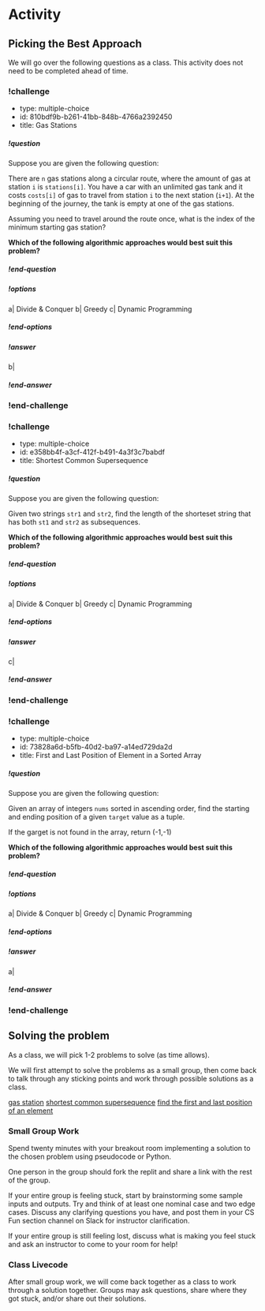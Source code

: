 # Activity

## Picking the Best Approach

We will go over the following questions as a class. This activity does not need to be completed ahead of time.

<!-- >>>>>>>>>>>>>>>>>>>>>> BEGIN CHALLENGE >>>>>>>>>>>>>>>>>>>>>> -->
<!-- Replace everything in square brackets [] and remove brackets  -->

### !challenge

* type: multiple-choice
* id: 810bdf9b-b261-41bb-848b-4766a2392450
* title: Gas Stations
<!-- * points: [1] (optional, the number of points for scoring as a checkpoint) -->
<!-- * topics: [python, pandas] (Checkpoints only. optional the topics for analyzing points) -->

##### !question

Suppose you are given the following question:

There are `n` gas stations along a circular route, where the amount of gas at station `i` is `stations[i]`. You have a car with an unlimited gas tank and it costs `costs[i]` of gas to travel from station `i` to the next station (`i+1`). At the beginning of the journey, the tank is empty at one of the gas stations.

Assuming you need to travel around the route once, what is the index of the minimum starting gas station?

**Which of the following algorithmic approaches would best suit this problem?**
##### !end-question

##### !options

a| Divide & Conquer
b| Greedy
c| Dynamic Programming

##### !end-options

##### !answer

b|

##### !end-answer

<!-- other optional sections -->
<!-- !hint - !end-hint (markdown, hidden, students click to view) -->
<!-- !rubric - !end-rubric (markdown, instructors can see while scoring a checkpoint) -->
<!-- !explanation - !end-explanation (markdown, students can see after answering correctly) -->

### !end-challenge

<!-- ======================= END CHALLENGE ======================= -->

<!-- >>>>>>>>>>>>>>>>>>>>>> BEGIN CHALLENGE >>>>>>>>>>>>>>>>>>>>>> -->
<!-- Replace everything in square brackets [] and remove brackets  -->

### !challenge

* type: multiple-choice
* id: e358bb4f-a3cf-412f-b491-4a3f3c7babdf
* title: Shortest Common Supersequence
<!-- * points: [1] (optional, the number of points for scoring as a checkpoint) -->
<!-- * topics: [python, pandas] (Checkpoints only. optional the topics for analyzing points) -->

##### !question

Suppose you are given the following question:

Given two strings `str1` and `str2`, find the length of the shorteset string that has both `st1` and `str2` as subsequences.

**Which of the following algorithmic approaches would best suit this problem?**
##### !end-question

##### !options

a| Divide & Conquer
b| Greedy
c| Dynamic Programming

##### !end-options

##### !answer

c|

##### !end-answer

<!-- other optional sections -->
<!-- !hint - !end-hint (markdown, hidden, students click to view) -->
<!-- !rubric - !end-rubric (markdown, instructors can see while scoring a checkpoint) -->
<!-- !explanation - !end-explanation (markdown, students can see after answering correctly) -->

### !end-challenge

<!-- ======================= END CHALLENGE ======================= -->
<!-- >>>>>>>>>>>>>>>>>>>>>> BEGIN CHALLENGE >>>>>>>>>>>>>>>>>>>>>> -->
<!-- Replace everything in square brackets [] and remove brackets  -->

### !challenge

* type: multiple-choice
* id: 73828a6d-b5fb-40d2-ba97-a14ed729da2d
* title: First and Last Position of Element in a Sorted Array
<!-- * points: [1] (optional, the number of points for scoring as a checkpoint) -->
<!-- * topics: [python, pandas] (Checkpoints only. optional the topics for analyzing points) -->

##### !question

Suppose you are given the following question:

Given an array of integers `nums` sorted in ascending order, find the starting and ending position of a given `target` value as a tuple.

If the garget is not found in the array, return (-1,-1)

**Which of the following algorithmic approaches would best suit this problem?**
##### !end-question

##### !options

a| Divide & Conquer
b| Greedy
c| Dynamic Programming

##### !end-options

##### !answer

a|

##### !end-answer

<!-- other optional sections -->
<!-- !hint - !end-hint (markdown, hidden, students click to view) -->
<!-- !rubric - !end-rubric (markdown, instructors can see while scoring a checkpoint) -->
<!-- !explanation - !end-explanation (markdown, students can see after answering correctly) -->

### !end-challenge

<!-- ======================= END CHALLENGE ======================= -->
## Solving the problem

As a class, we will pick 1-2 problems to solve (as time allows). 

We will first attempt to solve the problems as a small group, then come back to talk through any sticking points and work through possible solutions as a class. 

[gas station](https://replit.com/@adadev/gas-station#main.py)
[shortest common supersequence](https://replit.com/@adadev/shortest-common-supersequence#main.py)
[find the first and last position of an element](https://replit.com/@adadev/first-and-last#main.py)

### Small Group Work

Spend twenty minutes with your breakout room implementing a solution to the chosen problem using pseudocode or Python. 

One person in the group should fork the replit and share a link with the rest of the group.

If your entire group is feeling stuck, start by brainstorming some sample inputs and outputs. Try and think of at least one nominal case and two edge cases. Discuss any clarifying questions you have, and post them in your CS Fun section channel on Slack for instructor clarification.

If your entire group is still feeling lost, discuss what is making you feel stuck and ask an instructor to come to your room for help! 

### Class Livecode

After small group work, we will come back together as a class to work through a solution together. Groups may ask questions, share where they got stuck, and/or share out their solutions.

